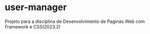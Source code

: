 # user-manager
Projeto para a disciplina de Desenvolvimento de Paginas Web com Framework e CSS(2023.2)
